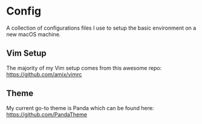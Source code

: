 # Config
A collection of configurations files I use to setup the basic environment on a new macOS machine.

## Vim Setup
The majority of my Vim setup comes from this awesome repo:
https://github.com/amix/vimrc

## Theme
My current go-to theme is Panda which can be found here:
https://github.com/PandaTheme
